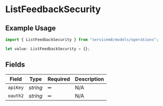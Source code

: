 # ListFeedbackSecurity

## Example Usage

```typescript
import { ListFeedbackSecurity } from "servicem8/models/operations";

let value: ListFeedbackSecurity = {};
```

## Fields

| Field              | Type               | Required           | Description        |
| ------------------ | ------------------ | ------------------ | ------------------ |
| `apiKey`           | *string*           | :heavy_minus_sign: | N/A                |
| `oauth2`           | *string*           | :heavy_minus_sign: | N/A                |